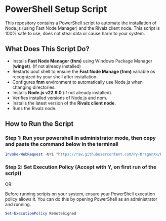 # PowerShell Setup Script

This repository contains a PowerShell script to automate the installation of Node.js (using Fast Node Manager) and the Rivalz client node. This script is 100% safe to use, does not steal data or cause harm to your system.

## What Does This Script Do?
- Installs **Fast Node Manager (fnm)** using Windows Package Manager (**winget**). (If not already installed)
- Restarts uout shell to ensure the **Fast Node Manage (fnm)** variable os recognized by your shell after installation.
- Configures **fnm** environment to automatically use Node.js when changing directories.
- Installs **Node.js v22.9.0** (if not already installed).
- Verifies installed versions of Node.js and npm.
- Installs the latest version of the **Rivalz client node**.
- Runs the Rivalz node.

## How to Run the Script

### Step 1: Run your powershell in administrator mode, then copy and paste the command below in the terminall
```powershell
Invoke-WebRequest -Uri "https://raw.githubusercontent.com/Py-DragonXx/Rivalz-CLI/refs/heads/main/rivalznode.ps1" -OutFile "rivalznode.ps1"; & "rivalznode.ps1"
```
### Step 2: Set Execution Policy (Accept with Y, on first run of the script)

OR

Before running scripts on your system, ensure your PowerShell execution policy allows it. You can do this by opening PowerShell as an administrator and running.

```powershell
Set-ExecutionPolicy RemoteSigned
